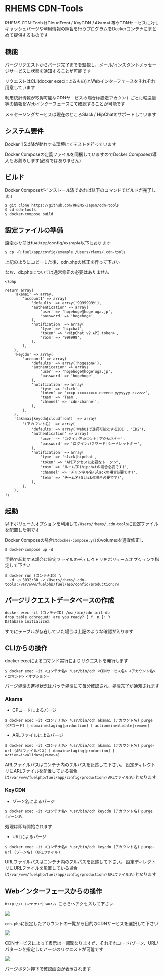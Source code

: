 # RHEMS CDN-Tools

RHEMS CDN-ToolsはCloudFront / KeyCDN / Akamai 等のCDNサービスに対しキャッシュパージや利用情報の照会を行うプログラムをDockerコンテナにまとめて提供するものです

## 機能

パージリクエストからパージ完了までを監視し、メール/インスタントメッセージサービスに状態を通知することが可能です

リクエストはCLI(docker execによるもの)とWebインターフェースをそれぞれ用意しています

利用統計情報が取得可能なCDNサービスの場合は設定アカウントごとに転送量等の情報をWebインターフェースにて確認することが可能です

メッセージングサービスは現在のところSlack / HipChatのサポートしています

## システム要件

Docker 1.5以降が動作する環境にてテストを行っています

Docker Composeの定義ファイルを同梱していますのでDocker Composeの導入もお薦めします(必須ではありません)

## ビルド

Docker Composeがインストール済であれば以下のコマンドでビルドが完了します

```
$ git clone https://github.com/RHEMS-Japan/cdn-tools
$ cd cdn-tools
$ docker-compose build
```


## 設定ファイルの準備

設定ひな形はfuel/app/config/example以下にあります

```
$ cp -R fuel/app/config/example /Users/rhems/.cdn-tools
```

上記のようにコピーした後、cdn.phpの修正を行って下さい

なお、db.phpについては通常修正の必要はありません

```
<?php

return array(
    'akamai' => array(
        'account1' => array(
            'defaults' => array('99999999'),
            'authentication' => array(
                'user' => 'hogehoge@hogefuga.jp',
                'password' => 'hogehoge',
            ),
            'notification' => array(
                'type' => 'hipchat',
                'token' => '<HipChat v2 API token>',
                'room' => '999999',
            ),
        ),
    ),
    'keycdn' => array(
        'account1' => array(
            'defaults' => array('hogezone'),
            'authentication' => array(
                'user' => 'hogehoge@hogefuga.jp',
                'password' => 'hogehoge',
            ),
            'notification' => array(
                'type' => 'slack',
                'token' => 'xoxp-xxxxxxxxx-eeeeee-yyyyyyy-zzzzzz',
                'team' => 'Team',
                'channel' => 'cdn-channel',
            ),
        ),
    ),
    '(akamai|keycdn|cloudfront)' => array(
        '(アカウント名)' => array(
            'defaults' => array('WebUIで選択可能とするID1', 'ID2'),
            'authentication' => array(
                'user' => 'ログインアカウント|アクセスキー',
                'password' => 'ログインパスワード|シークレットキー',
            ),
            'notification' => array(
                'type' => 'slack|hipchat',
                'token' => 'APIアクセスに必要なトークン',
                'room' => 'ルームID(hipchatの場合必要です)',
                'channel' => 'チャンネル名(Slackの場合必要です)',
                'team' => 'チーム名(Slackの場合必要です)',
            ),
        ),
    ),
);
```


## 起動

以下ボリュームオプションを利用して`/Users/rhems/.cdn-tools`に設定ファイルを配置した例です

Docker Composeの場合は`docker-compose.yml`のvolumesを適宜修正し

```
$ docker-compose up -d
```

手動で起動する場合は設定ファイルのディレクトリをボリュームオプションで指定して下さい

```
$ docker run (コンテナID) \
  -d -p 8032:80 -v /Users/rhems/.cdn-tools:/var/www/fuelphp/fuel/app/config/production:rw
```


## パージリクエストデータベースの作成

```
docker exec -it (コンテナID) /usr/bin/cdn init-db
drop table cdnrequet! are you ready? [ Y, n ]: Y
Database initialized.
```

すでにテーブルが存在していた場合は上記のような確認が入ります

## CLIからの操作

docker execによるコマンド実行によりリクエストを発行します

```
$ docker exec -it <コンテナ名> /usr/bin/cdn <CDNサービス名> <アカウント名> <コマンド> <オプション>
```

パージ処理の進捗状況はバッチ処理にて毎分確認され、処理完了が通知されます

### Akamai

* CPコードによるパージ

```
$ docker exec -it <コンテナ名> /usr/bin/cdn akamai (アカウント名) purge (CPコード) [-domain=staging|production] [-action=invalidate|remove]
```

* ARLファイルによるパージ

```
$ docker exec -it <コンテナ名> /usr/bin/cdn akamai (アカウント名) purge-url (ARLファイルパス) [-domain=staging|production] [-action=invalidate|remove]
```

ARLファイルパスはコンテナ内のフルパスを記述して下さい。
設定ディレクトリにARLファイルを配置している場合は`/var/www/fuelphp/fuel/app/config/production/(ARLファイル名)`となります

### KeyCDN

* ゾーン名によるパージ

```
$ docker exec -it <コンテナ名> /usr/bin/cdn keycdn (アカウント名) purge (ゾーン名)
```

処理は即時開始されます

* URLによるパージ

```
$ docker exec -it <コンテナ名> /usr/bin/cdn keycdn (アカウント名) purge-url (ゾーン名) (URLファイル)
```

URLファイルパスはコンテナ内のフルパスを記述して下さい。
設定ディレクトリにURLファイルを配置している場合は`/var/www/fuelphp/fuel/app/config/production/(URLファイル名)`となります

    
## Webインターフェースからの操作

`http://(コンテナIP):8032/` こちらへアクセスして下さい

<img src="public/img/screenshot/screen_1.png" />

`cdn.php`に設定したアカウントの一覧から目的のCDNサービスを選択して下さい

<img src="public/img/screenshot/screen_2.png" />

CDNサービスによって表示は一部異なりますが、それぞれコード/ゾーン、URL/パターンを指定したパージのリクエストが可能です

<img src="public/img/screenshot/screen_3.png" />

パージボタン押下で確認画面が表示されます


